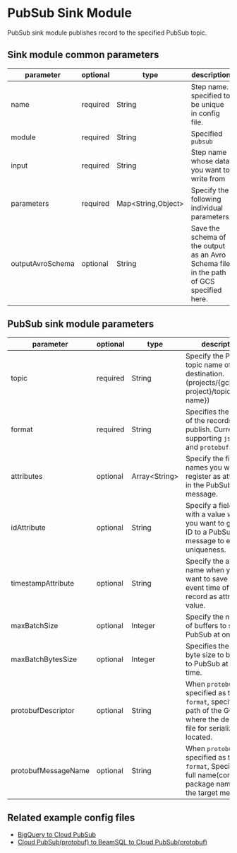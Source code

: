 # PubSub Sink Module

PubSub sink module publishes record to the specified PubSub topic.

## Sink module common parameters

| parameter | optional | type | description |
| --- | --- | --- | --- |
| name | required | String | Step name. specified to be unique in config file. |
| module | required | String | Specified `pubsub` |
| input | required | String | Step name whose data you want to write from |
| parameters | required | Map<String,Object\> | Specify the following individual parameters. |
| outputAvroSchema | optional | String | Save the schema of the output as an Avro Schema file in the path of GCS specified here. |

## PubSub sink module parameters

| parameter | optional | type | description |
| --- | --- | --- | --- |
| topic | required | String | Specify the PubSub topic name of the destination. (projects/{gcp project}/topics/{topic name}) |
| format | required | String | Specifies the format of the records to publish. Currently supporting `json`, `avro` and `protobuf`. |
| attributes | optional | Array<String\> | Specify the field names you want to register as attributes in the PubSub message. |
| idAttribute | optional | String | Specify a field name with a value when you want to give an ID to a PubSub message to ensure uniqueness. |
| timestampAttribute | optional | String | Specify the attribute name when you want to save the event time of the record as attribute value. |
| maxBatchSize | optional | Integer | Specify the number of buffers to send to PubSub at one time. |
| maxBatchBytesSize | optional | Integer | Specifies the buffer byte size to be sent to PubSub at one time. |
| protobufDescriptor | optional | String | When `protobuf` is specified as the `format`, specify the path of the GCS where the descriptor file for serialization is located. |
| protobufMessageName | optional | String | When `protobuf` is specified as the `format`, Specify the full name(contains package name) of the target message. |

## Related example config files

* [BigQuery to Cloud PubSub](../../../../examples/bigquery-to-pubsub.json)
* [Cloud PubSub(protobuf) to BeamSQL to Cloud PubSub(protobuf)](../../../../examples/pubsub-protobuf-to-beamsql-to-pubsub-protobuf.json)
